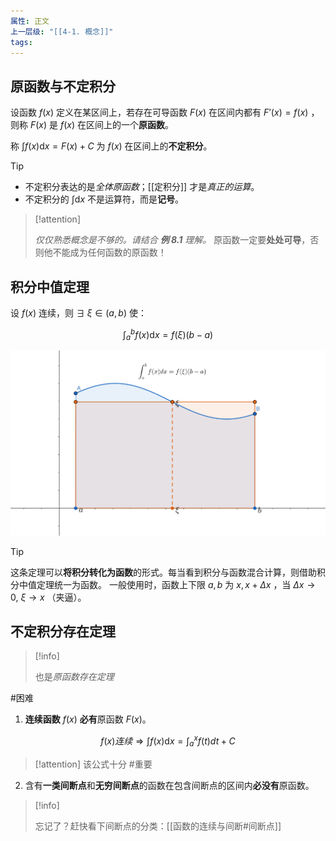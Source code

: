 ```yaml
---
属性: 正文
上一层级: "[[4-1. 概念]]"
tags:
---
```


## 原函数与不定积分

设函数 $f(x)$ 定义在某区间上，若存在可导函数 $F(x)$ 在区间内都有 $F’(x) = f(x)$ ，则称 $F(x)$ 是 $f(x)$ 在区间上的一个**原函数**。

称 $\int f(x) \mathrm dx = F(x)+C$ 为 $f(x)$ 在区间上的**不定积分**。

> [!tip] 
>
> - 不定积分表达的是*全体原函数*；[[定积分]] 才是*真正的运算*。
> - 不定积分的 $\int \mathrm dx$ 不是运算符，而是**记号**。

> [!attention] 
> 
> *仅仅熟悉概念是不够的。请结合 **例 8.1** 理解。*
> 原函数一定要**处处可导**，否则他不能成为任何函数的原函数！

## 积分中值定理

设 $f(x)$ 连续，则 $\exists ~ \xi \in (a,b)$ 使：

$$\int_a^b f(x) \mathrm dx = f(\xi)(b-a)$$

![intergral_mid](assets/int_midpoint.jpg)

> [!tip] 
> 
> 这条定理可以**将积分转化为函数**的形式。每当看到积分与函数混合计算，则借助积分中值定理统一为函数。
> 一般使用时，函数上下限 $a,b$ 为 $x, x+\Delta x$ ，当 $\Delta x \to 0, ~ \xi \to x$ （夹逼）。

## 不定积分存在定理

> [!info] 
> 
> 也是*原函数存在定理*

#困难 

1. **连续函数** $f(x)$ **必有**原函数 $F(x)$。

$$
f(x) 连续 \Rightarrow \int f(x) \mathrm dx = \int_a^x f(t)dt + C
$$



> [!attention] 
> 该公式十分 #重要

2. 含有**一类间断点**和**无穷间断点**的函数在包含间断点的区间内**必没有**原函数。

> [!info] 
> 
> 忘记了？赶快看下间断点的分类：[[函数的连续与间断#间断点]]